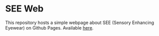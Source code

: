 # SEE Web

This repository hosts a simple webpage about SEE (Sensory Enhancing Eyewear) on Github Pages. Available [here](https://gboksm11.github.io/SEE-Info/).
